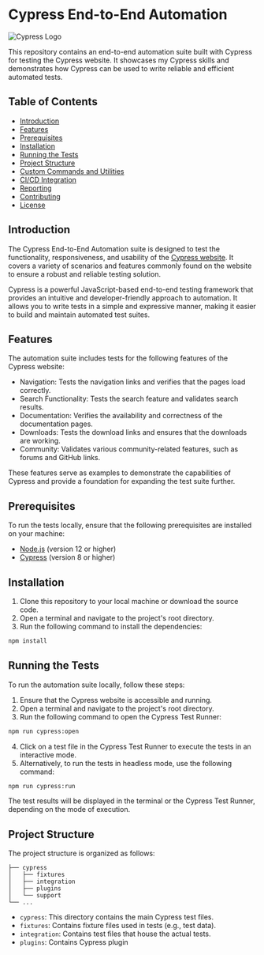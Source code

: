 # Cypress End-to-End Automation

![Cypress Logo](https://www.cypress.io/images/layouts/navbar-brand.svg)

This repository contains an end-to-end automation suite built with Cypress for testing the Cypress website. It showcases my Cypress skills and demonstrates how Cypress can be used to write reliable and efficient automated tests.

## Table of Contents

- [Introduction](#introduction)
- [Features](#features)
- [Prerequisites](#prerequisites)
- [Installation](#installation)
- [Running the Tests](#running-the-tests)
- [Project Structure](#project-structure)
- [Custom Commands and Utilities](#custom-commands-and-utilities)
- [CI/CD Integration](#cicd-integration)
- [Reporting](#reporting)
- [Contributing](#contributing)
- [License](#license)

## Introduction

The Cypress End-to-End Automation suite is designed to test the functionality, responsiveness, and usability of the [Cypress website](https://www.cypress.io/). It covers a variety of scenarios and features commonly found on the website to ensure a robust and reliable testing solution.

Cypress is a powerful JavaScript-based end-to-end testing framework that provides an intuitive and developer-friendly approach to automation. It allows you to write tests in a simple and expressive manner, making it easier to build and maintain automated test suites.

## Features

The automation suite includes tests for the following features of the Cypress website:

- Navigation: Tests the navigation links and verifies that the pages load correctly.
- Search Functionality: Tests the search feature and validates search results.
- Documentation: Verifies the availability and correctness of the documentation pages.
- Downloads: Tests the download links and ensures that the downloads are working.
- Community: Validates various community-related features, such as forums and GitHub links.

These features serve as examples to demonstrate the capabilities of Cypress and provide a foundation for expanding the test suite further.

## Prerequisites

To run the tests locally, ensure that the following prerequisites are installed on your machine:

- [Node.js](https://nodejs.org/) (version 12 or higher)
- [Cypress](https://www.cypress.io/) (version 8 or higher)

## Installation

1. Clone this repository to your local machine or download the source code.
2. Open a terminal and navigate to the project's root directory.
3. Run the following command to install the dependencies:

```bash
npm install
```

## Running the Tests

To run the automation suite locally, follow these steps:

1. Ensure that the Cypress website is accessible and running.
2. Open a terminal and navigate to the project's root directory.
3. Run the following command to open the Cypress Test Runner:

```bash
npm run cypress:open
```

4. Click on a test file in the Cypress Test Runner to execute the tests in an interactive mode.
5. Alternatively, to run the tests in headless mode, use the following command:

```bash
npm run cypress:run
```

The test results will be displayed in the terminal or the Cypress Test Runner, depending on the mode of execution.

## Project Structure

The project structure is organized as follows:

```
├── cypress
│   ├── fixtures
│   ├── integration
│   ├── plugins
│   └── support
└── ...
```

- `cypress`: This directory contains the main Cypress test files.
- `fixtures`: Contains fixture files used in tests (e.g., test data).
- `integration`: Contains test files that house the actual tests.
- `plugins`: Contains Cypress plugin
